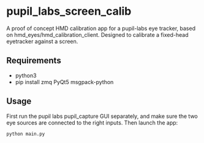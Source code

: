 # pupil_labs_screen_calib
A proof of concept HMD calibration app for a pupil-labs eye tracker, based on hmd_eyes/hmd_calibration_client. Designed to calibrate a fixed-head eyetracker against a screen. 

## Requirements
- python3
- pip install zmq PyQt5 msgpack-python

## Usage
First run the pupil labs pupil_capture GUI separately, and make sure the two eye sources are connected to the right inputs. Then launch the app:
```
python main.py
```
 
